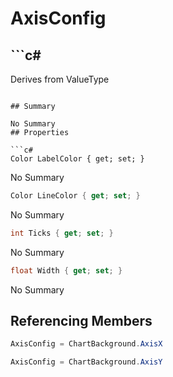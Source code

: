 # AxisConfig

## ```c#
Derives from ValueType
```

## Summary

No Summary
## Properties

```c#
Color LabelColor { get; set; } 
```
No Summary
```c#
Color LineColor { get; set; } 
```
No Summary
```c#
int Ticks { get; set; } 
```
No Summary
```c#
float Width { get; set; } 
```
No Summary
## Referencing Members

```c#
AxisConfig = ChartBackground.AxisX
```
```c#
AxisConfig = ChartBackground.AxisY
```
